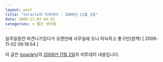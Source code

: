 ```yaml
---
layout: post
title: "toracle의 미투데이 - 2009년 11월 2일"
date: 2009-11-03 04:32
categories: ⊙ 짧은 생각들
---
```


일주일동안 파견나가있다가 오랜만에 사무실에 오니 아늑하고 좋구만(컴백) [ 2009-11-02 09:18:54 ]

이 글은 [toracle](http://me2day.net/toracle)님의 [2009년 11월 2일](http://me2day.net/toracle/2009/11/02#09:18:54)의 미투데이 내용입니다.


       
